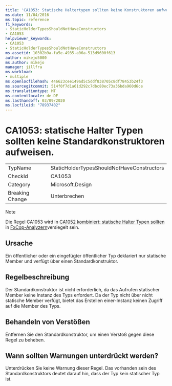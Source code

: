 ```yaml
---
title: 'CA1053: Statische Haltertypen sollten keine Konstruktoren aufweisen'
ms.date: 11/04/2016
ms.topic: reference
f1_keywords:
- StaticHolderTypesShouldNotHaveConstructors
- CA1053
helpviewer_keywords:
- CA1053
- StaticHolderTypesShouldNotHaveConstructors
ms.assetid: 10302b9a-fa5e-4935-a06a-513d9600f613
author: mikejo5000
ms.author: mikejo
manager: jillfra
ms.workload:
- multiple
ms.openlocfilehash: 446623cee149ad5c5ddf838705c8df78453b24f3
ms.sourcegitcommit: 514f0f7d1a61d292c7dbc80ec73a36bda960d6ce
ms.translationtype: MT
ms.contentlocale: de-DE
ms.lasthandoff: 03/09/2020
ms.locfileid: "78937402"
---
```

# <a name="ca1053-static-holder-types-should-not-have-default-constructors"></a>CA1053: statische Halter Typen sollten keine Standardkonstruktoren aufweisen.

|||
|-|-|
|TypName|StaticHolderTypesShouldNotHaveConstructors|
|CheckId|CA1053|
|Category|Microsoft.Design|
|Breaking Change|Unterbrechen|

> [!NOTE]
> Die Regel CA1053 wird in [CA1052 kombiniert: statische Halter Typen sollten](ca1052.md) in [FxCop-Analyzern](migrate-from-legacy-analysis-to-fxcop-analyzers.md)versiegelt sein.

## <a name="cause"></a>Ursache

Ein öffentlicher oder ein eingefügter öffentlicher Typ deklariert nur statische Member und verfügt über einen Standardkonstruktor.

## <a name="rule-description"></a>Regelbeschreibung

Der Standardkonstruktor ist nicht erforderlich, da das Aufrufen statischer Member keine Instanz des Typs erfordert. Da der Typ nicht über nicht statische Member verfügt, bietet das Erstellen einer-Instanz keinen Zugriff auf die Member des Typs.

## <a name="how-to-fix-violations"></a>Behandeln von Verstößen

Entfernen Sie den Standardkonstruktor, um einen Verstoß gegen diese Regel zu beheben.

## <a name="when-to-suppress-warnings"></a>Wann sollten Warnungen unterdrückt werden?

Unterdrücken Sie keine Warnung dieser Regel. Das vorhanden sein des Standardkonstruktors deutet darauf hin, dass der Typ kein statischer Typ ist.
